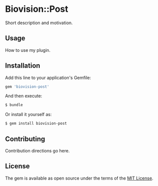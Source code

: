# Biovision::Post
Short description and motivation.

## Usage
How to use my plugin.

## Installation
Add this line to your application's Gemfile:

```ruby
gem 'biovision-post'
```

And then execute:
```bash
$ bundle
```

Or install it yourself as:
```bash
$ gem install biovision-post
```

## Contributing
Contribution directions go here.

## License
The gem is available as open source under the terms of the [MIT License](http://opensource.org/licenses/MIT).
